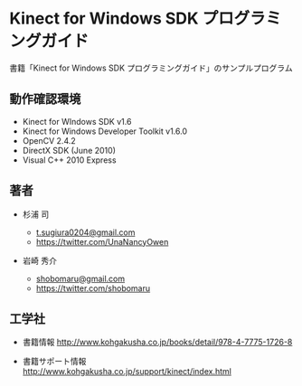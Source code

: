﻿Kinect for Windows SDK プログラミングガイド
===========================================

書籍「Kinect for Windows SDK プログラミングガイド」のサンプルプログラム


動作確認環境
------------
* Kinect for WIndows SDK v1.6
* Kinect for Windows Developer Toolkit v1.6.0
* OpenCV 2.4.2
* DirectX SDK (June 2010)
* Visual C++ 2010 Express


著者
----
* 杉浦 司
  - t.sugiura0204@gmail.com
  - <https://twitter.com/UnaNancyOwen>

* 岩崎 秀介
  - shobomaru@gmail.com
  - <https://twitter.com/shobomaru>


工学社
------
* 書籍情報
  <http://www.kohgakusha.co.jp/books/detail/978-4-7775-1726-8>

* 書籍サポート情報
  <http://www.kohgakusha.co.jp/support/kinect/index.html>
